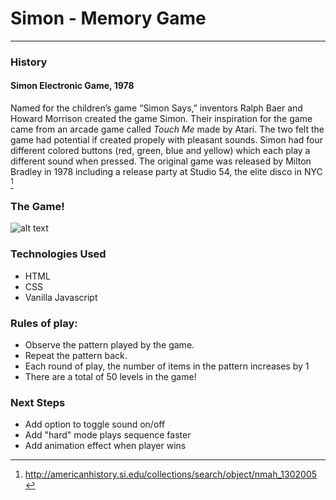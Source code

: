 # Simon - Memory Game
---

### History

#### Simon Electronic Game, 1978

Named for the children’s game “Simon Says,” inventors Ralph Baer and Howard Morrison created the game Simon. Their inspiration for the game came from an arcade game called _Touch Me_ made by Atari. The two felt the game had potential if created propely with pleasant sounds. Simon had four different colored buttons (red, green, blue and yellow) which each play a different sound when pressed. The original game was released by Milton Bradley in 1978 including a release party at Studio 54, the elite disco in NYC [^fn]

### The Game! 
![alt text](https://i.imgur.com/PDjuCmI.png "Simon Game")

### Technologies Used
* HTML
* CSS
* Vanilla Javascript

### Rules of play:
* Observe the pattern played by the game.
* Repeat the pattern back.
* Each round of play, the number of items in the pattern increases by 1
* There are a total of 50 levels in the game!

### Next Steps
* Add option to toggle sound on/off
* Add "hard" mode plays sequence faster
* Add animation effect when player wins


[^fn]: http://americanhistory.si.edu/collections/search/object/nmah_1302005